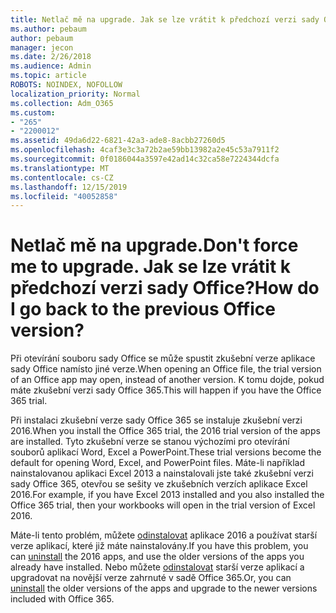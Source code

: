 ```yaml
---
title: Netlač mě na upgrade. Jak se lze vrátit k předchozí verzi sady Office?
ms.author: pebaum
author: pebaum
manager: jecon
ms.date: 2/26/2018
ms.audience: Admin
ms.topic: article
ROBOTS: NOINDEX, NOFOLLOW
localization_priority: Normal
ms.collection: Adm_O365
ms.custom:
- "265"
- "2200012"
ms.assetid: 49da6d22-6821-42a3-ade8-8acbb27260d5
ms.openlocfilehash: 4caf3e3c3a72b2ae59bb13982a2e45c53a7911f2
ms.sourcegitcommit: 0f0186044a3597e42ad14c32ca58e7224344dcfa
ms.translationtype: MT
ms.contentlocale: cs-CZ
ms.lasthandoff: 12/15/2019
ms.locfileid: "40052858"
---
```

# <a name="dont-force-me-to-upgrade-how-do-i-go-back-to-the-previous-office-version"></a><span data-ttu-id="e1f39-103">Netlač mě na upgrade.</span><span class="sxs-lookup"><span data-stu-id="e1f39-103">Don't force me to upgrade.</span></span> <span data-ttu-id="e1f39-104">Jak se lze vrátit k předchozí verzi sady Office?</span><span class="sxs-lookup"><span data-stu-id="e1f39-104">How do I go back to the previous Office version?</span></span>

<span data-ttu-id="e1f39-105">Při otevírání souboru sady Office se může spustit zkušební verze aplikace sady Office namísto jiné verze.</span><span class="sxs-lookup"><span data-stu-id="e1f39-105">When opening an Office file, the trial version of an Office app may open, instead of another version.</span></span> <span data-ttu-id="e1f39-106">K tomu dojde, pokud máte zkušební verzi sady Office 365.</span><span class="sxs-lookup"><span data-stu-id="e1f39-106">This will happen if you have the Office 365 trial.</span></span>
  
<span data-ttu-id="e1f39-107">Při instalaci zkušební verze sady Office 365 se instaluje zkušební verzi 2016.</span><span class="sxs-lookup"><span data-stu-id="e1f39-107">When you install the Office 365 trial, the 2016 trial version of the apps are installed.</span></span> <span data-ttu-id="e1f39-108">Tyto zkušební verze se stanou výchozími pro otevírání souborů aplikací Word, Excel a PowerPoint.</span><span class="sxs-lookup"><span data-stu-id="e1f39-108">These trial versions become the default for opening Word, Excel, and PowerPoint files.</span></span> <span data-ttu-id="e1f39-109">Máte-li například nainstalovanou aplikaci Excel 2013 a nainstalovali jste také zkušební verzi sady Office 365, otevřou se sešity ve zkušebních verzích aplikace Excel 2016.</span><span class="sxs-lookup"><span data-stu-id="e1f39-109">For example, if you have Excel 2013 installed and you also installed the Office 365 trial, then your workbooks will open in the trial version of Excel 2016.</span></span>
  
<span data-ttu-id="e1f39-110">Máte-li tento problém, můžete [odinstalovat](https://support.office.com/article/9dd49b83-264a-477a-8fcc-2fdf5dbf61d8.aspx) aplikace 2016 a používat starší verze aplikací, které již máte nainstalovány.</span><span class="sxs-lookup"><span data-stu-id="e1f39-110">If you have this problem, you can [uninstall](https://support.office.com/article/9dd49b83-264a-477a-8fcc-2fdf5dbf61d8.aspx) the 2016 apps, and use the older versions of the apps you already have installed.</span></span> <span data-ttu-id="e1f39-111">Nebo můžete [odinstalovat](https://support.office.com/article/9dd49b83-264a-477a-8fcc-2fdf5dbf61d8.aspx) starší verze aplikací a upgradovat na novější verze zahrnuté v sadě Office 365.</span><span class="sxs-lookup"><span data-stu-id="e1f39-111">Or, you can [uninstall](https://support.office.com/article/9dd49b83-264a-477a-8fcc-2fdf5dbf61d8.aspx) the older versions of the apps and upgrade to the newer versions included with Office 365.</span></span>
